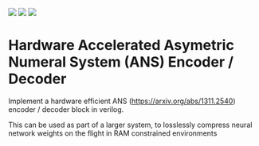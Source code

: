 ![](../../workflows/gds/badge.svg) ![](../../workflows/docs/badge.svg) ![](../../workflows/test/badge.svg)

# Hardware Accelerated Asymetric Numeral System (ANS) Encoder / Decoder

Implement a hardware efficient ANS (https://arxiv.org/abs/1311.2540) encoder / decoder block in verilog. 

This can be used as part of a larger system, to losslessly compress neural network weights on the flight in RAM constrained environments
